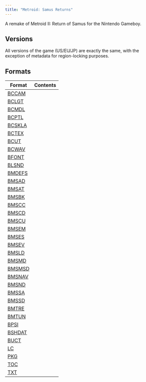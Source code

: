 ```yaml
---
title: "Metroid: Samus Returns"
---
```

A remake of Metroid II: Return of Samus for the Nintendo Gameboy.

## Versions

All versions of the game (US/EU/JP) are exactly the same, with the exception of metadata for region-locking purposes.

## Formats

|            Format            | Contents |
| ---------------------------- | -------- |
| [BCCAM](./formats/bccam)     |          |
| [BCLGT](./formats/bclgt)     |          |
| [BCMDL](./formats/bcmdl)     |          |
| [BCPTL](./formats/bcptl)     |          |
| [BCSKLA](./formats/bcskla)   |          |
| [BCTEX](./formats/bctex)     |          |
| [BCUT](./formats/bcut)       |          |
| [BCWAV](./formats/bcwav)     |          |
| [BFONT](./formats/bfont)     |          |
| [BLSND](./formats/blsnd)     |          |
| [BMDEFS](./formats/bmdefs)   |          |
| [BMSAD](./formats/bmsad)     |          |
| [BMSAT](./formats/bmsat)     |          |
| [BMSBK](./formats/bmsbk)     |          |
| [BMSCC](./formats/bmscc)     |          |
| [BMSCD](./formats/bmscd)     |          |
| [BMSCU](./formats/bmscu)     |          |
| [BMSEM](./formats/bmsem)     |          |
| [BMSES](./formats/bmses)     |          |
| [BMSEV](./formats/bmsev)     |          |
| [BMSLD](./formats/bmsld)     |          |
| [BMSMD](./formats/bmsmd)     |          |
| [BMSMSD](./formats/bmsmsd)   |          |
| [BMSNAV](./formats/bmsnav)   |          |
| [BMSND](./formats/bmsnd)     |          |
| [BMSSA](./formats/bmssa)     |          |
| [BMSSD](./formats/bmssd)     |          |
| [BMTRE](./formats/bmtre)     |          |
| [BMTUN](./formats/bmtun)     |          |
| [BPSI](./formats/bpsi)       |          |
| [BSHDAT](./formats/bshdat)   |          |
| [BUCT](./formats/buct)       |          |
| [LC](./formats/lc)           |          |
| [PKG](./formats/pkg)         |          |
| [TOC](./formats/toc)         |          |
| [TXT](./formats/txt)         |          |
